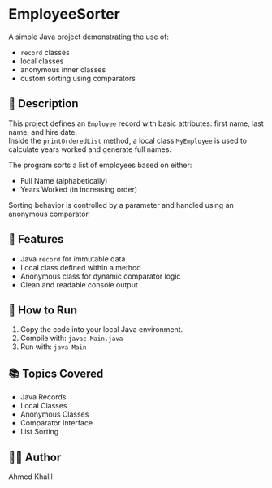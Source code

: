 # EmployeeSorter

A simple Java project demonstrating the use of:
- `record` classes
- local classes
- anonymous inner classes
- custom sorting using comparators

## 📌 Description

This project defines an `Employee` record with basic attributes: first name, last name, and hire date.  
Inside the `printOrderedList` method, a local class `MyEmployee` is used to calculate years worked and generate full names.

The program sorts a list of employees based on either:
- Full Name (alphabetically)
- Years Worked (in increasing order)

Sorting behavior is controlled by a parameter and handled using an anonymous comparator.

## 🧪 Features

- Java `record` for immutable data
- Local class defined within a method
- Anonymous class for dynamic comparator logic
- Clean and readable console output

## 🚀 How to Run

1. Copy the code into your local Java environment.
2. Compile with: `javac Main.java`
3. Run with: `java Main`

## 📚 Topics Covered

- Java Records
- Local Classes
- Anonymous Classes
- Comparator Interface
- List Sorting

## 👨‍💻 Author

Ahmed Khalil

